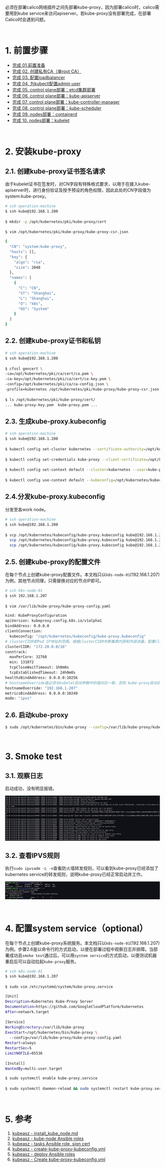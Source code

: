 必须在部署calico网络插件之间先部署kube-proxy，因为部署calico时，calico需要用到kube service来访问apiserver。若kube-proxy没有部署完成，在部署Calico时会遇到问题。

&nbsp;

# 1. 前置步骤

- [完成 01.前置准备](https://github.com/matribots/k8s-hardcore-deploy-manual/blob/main/%E9%AB%98%E5%8F%AF%E7%94%A8%E7%89%88/01.%20%E5%89%8D%E7%BD%AE%E5%87%86%E5%A4%87.md)
- [完成 02. 创建私有CA（单root CA）](https://github.com/matribots/k8s-hardcore-deploy-manual/blob/main/%E9%AB%98%E5%8F%AF%E7%94%A8%E7%89%88/02.%20%E5%88%9B%E5%BB%BA%E7%A7%81%E6%9C%89CA%EF%BC%88%E5%8D%95root%20CA%EF%BC%89.md)
- [完成 03. 配置loadbalancer](https://github.com/matribots/k8s-hardcore-deploy-manual/blob/main/%E9%AB%98%E5%8F%AF%E7%94%A8%E7%89%88/03.%20%E9%85%8D%E7%BD%AEloadbalancer.md)
- [完成 04. 为kubectl配置admin user](https://github.com/matribots/k8s-hardcore-deploy-manual/blob/main/%E9%AB%98%E5%8F%AF%E7%94%A8%E7%89%88/04.%20%E4%B8%BAkubectl%E9%85%8D%E7%BD%AEadmin%20user.md)
- [完成 05. control plane部署：etcd集群部署](https://github.com/matribots/k8s-hardcore-deploy-manual/blob/main/%E9%AB%98%E5%8F%AF%E7%94%A8%E7%89%88/05.%20control%20plane%E9%83%A8%E7%BD%B2%EF%BC%9Aetcd%E9%9B%86%E7%BE%A4%E9%83%A8%E7%BD%B2.md)
- [完成 06. control plane部署：kube-apiserver](https://github.com/matribots/k8s-hardcore-deploy-manual/blob/main/%E9%AB%98%E5%8F%AF%E7%94%A8%E7%89%88/06.%20control%20plane%E9%83%A8%E7%BD%B2%EF%BC%9Akube-apiserver.md)
- [完成 07. control plane部署：kube-controller-manager](https://github.com/matribots/k8s-hardcore-deploy-manual/blob/main/%E9%AB%98%E5%8F%AF%E7%94%A8%E7%89%88/07.%20control%20plane%E9%83%A8%E7%BD%B2%EF%BC%9Akube-controller-manager.md)
- [完成 08. control plane部署：kube-scheduler](https://github.com/matribots/k8s-hardcore-deploy-manual/blob/main/%E9%AB%98%E5%8F%AF%E7%94%A8%E7%89%88/08.%20control%20plane%E9%83%A8%E7%BD%B2%EF%BC%9Akube-scheduler.md)
- [完成 09. nodes部署：containerd](https://github.com/matribots/k8s-hardcore-deploy-manual/blob/main/%E9%AB%98%E5%8F%AF%E7%94%A8%E7%89%88/09.%20nodes%E9%83%A8%E7%BD%B2%EF%BC%9Acontainerd.md)
- [完成 10. nodes部署：kubelet](https://github.com/matribots/k8s-hardcore-deploy-manual/blob/main/%E9%AB%98%E5%8F%AF%E7%94%A8%E7%89%88/10.%20nodes%E9%83%A8%E7%BD%B2%EF%BC%9Akubelet.md)

&nbsp;

# 2. 安装kube-proxy

## 2.1. 创建kube-proxy证书签名请求

由于kubelet证书在签发时，对CN字段有特殊格式要求，以用于在接入kube-apiserver时，进行身份验证及授予预设的角色权限，因此此处的CN字段值为system:kube-proxy。

```bash
# ssh operation-machine
$ ssh kube@192.168.1.200

$ mkdir -p /opt/kubernetes/pki/kube-proxy/cert

$ vim /opt/kubernetes/pki/kube-proxy/kube-proxy-csr.json
```

```bash
{
  "CN": "system:kube-proxy",
  "hosts": [],
  "key": {
    "algo": "rsa",
    "size": 2048
  },
  "names": [
    {
      "C": "CN",
      "ST": "Shanghai",
      "L": "Shanghai",
      "O": "k8s",
      "OU": "System"
    }
  ]
}
```

## 2.2. 创建kube-proxy证书和私钥

```bash
# ssh operation-machine
$ ssh kube@192.168.1.200

$ cfssl gencert \
-ca=/opt/kubernetes/pki/ca/cert/ca.pem \
-ca-key=/opt/kubernetes/pki/ca/cert/ca-key.pem \
-config=/opt/kubernetes/pki/ca/ca-config.json \
-profile=kubernetes /opt/kubernetes/pki/kube-proxy/kube-proxy-csr.json | cfssljson -bare /opt/kubernetes/pki/kube-proxy/cert/kube-proxy

$ ls /opt/kubernetes/pki/kube-proxy/cert/
... kube-proxy-key.pem  kube-proxy.pem ...
```

## 2.3. 生成kube-proxy.kubeconfig

```bash
# ssh operation-machine
$ ssh kube@192.168.1.200

$ kubectl config set-cluster kubernetes --certificate-authority=/opt/kubernetes/pki/ca/cert/ca.pem --embed-certs=true --server=https://192.168.1.210:6443 --kubeconfig=/opt/kubernetes/kubeconfig/kube-proxy.kubeconfig

$ kubectl config set-credentials kube-proxy --client-certificate=/opt/kubernetes/pki/kube-proxy/cert/kube-proxy.pem --embed-certs=true --client-key=/opt/kubernetes/pki/kube-proxy/cert/kube-proxy-key.pem --kubeconfig=/opt/kubernetes/kubeconfig/kube-proxy.kubeconfig

$ kubectl config set-context default --cluster=kubernetes --user=kube-proxy --kubeconfig=/opt/kubernetes/kubeconfig/kube-proxy.kubeconfig

$ kubectl config use-context default --kubeconfig=/opt/kubernetes/kubeconfig/kube-proxy.kubeconfig
```

## 2.4.分发kube-proxy.kubeconfig

分发至各work node。

```bash
# ssh operation-machine
$ ssh kube@192.168.1.200

$ scp /opt/kubernetes/kubeconfig/kube-proxy.kubeconfig kube@192.168.1.207:/opt/kubernetes/kubeconfig/kube-proxy.kubeconfig && \
  scp /opt/kubernetes/kubeconfig/kube-proxy.kubeconfig kube@192.168.1.208:/opt/kubernetes/kubeconfig/kube-proxy.kubeconfig && \
  scp /opt/kubernetes/kubeconfig/kube-proxy.kubeconfig kube@192.168.1.209:/opt/kubernetes/kubeconfig/kube-proxy.kubeconfig
```

## 2.5. 创建kube-proxy的配置文件

在每个节点上创建kube-proxy配置文件。本文档只以`k8s-node-01`(192.168.1.207)为例，其他节点同理，只需替换对应的节点IP即可。

```bash
# ssh k8s-node-01
$ ssh 192.168.1.207

$ vim /var/lib/kube-proxy/kube-proxy-config.yaml
```

```bash
kind: KubeProxyConfiguration
apiVersion: kubeproxy.config.k8s.io/v1alpha1
bindAddress: 0.0.0.0
clientConnection:
  kubeconfig: "/opt/kubernetes/kubeconfig/kube-proxy.kubeconfig"
# clusterCIDR即Pod IP地址的范围。根据clusterCIDR判断集群内部和外部流量，配置clusterCIDR选项后，kube-proxy 会对访问Service IP的请求做SNAT
clusterCIDR: "172.20.0.0/16" 
conntrack:
  maxPerCore: 32768
  min: 131072
  tcpCloseWaitTimeout: 1h0m0s
  tcpEstablishedTimeout: 24h0m0s
healthzBindAddress: 0.0.0.0:10256
# hostnameOverride值必须与kubelet启动参数中的值对应一致，否则 kube-proxy启动后会找不到该Node，从而不会创建任何iptables规则
hostnameOverride: "192.168.1.207"
metricsBindAddress: 0.0.0.0:10249
mode: "ipvs"
```

## 2.6. 启动kube-proxy

```bash
$ sudo /opt/kubernetes/bin/kube-proxy --config=/var/lib/kube-proxy/kube-proxy-config.yaml
```

&nbsp;

# 3. Smoke test

## 3.1. 观察日志

启动成功，没有明显报错。

![](../pictures/kube-proxy_log.jpg)

## 3.2. 查看IPVS规则

执行`sudo ipvsadm -L -n`查看防火墙转发规则，可以看到kube-proxy已经添加了kubernetes service的转发规则，说明kube-proxy已经正常启动并工作。

![](../pictures/ipvs_rules_1.jpg)

&nbsp;

# 4. 配置system service（optional）

在每个节点上创建kube-proxy系统服务。本文档只以`k8s-node-01`(192.168.1.207)为例。步骤2.6是以命令行的方式启动，以便在部署过程中观察日志并排障。当部署成功且`smoke test`通过后，可以用`system service`的方式启动，以便测试机器重启后可以自动拉起`kube-proxy`服务。

```bash
# ssh k8s-node-01
$ ssh kube@192.168.1.207

$ sudo vim /etc/systemd/system/kube-proxy.service
```

```bash
[Unit]
Description=Kubernetes Kube-Proxy Server
Documentation=https://github.com/GoogleCloudPlatform/kubernetes
After=network.target

[Service]
WorkingDirectory=/var/lib/kube-proxy
ExecStart=/opt/kubernetes/bin/kube-proxy \
  --config=/var/lib/kube-proxy/kube-proxy-config.yaml
Restart=always
RestartSec=5
LimitNOFILE=65536

[Install]
WantedBy=multi-user.target
```

```bash
$ sudo systemctl enable kube-proxy.service

$ sudo systemctl daemon-reload && sudo systemctl restart kube-proxy.service
```

&nbsp;

# 5. 参考

1. [kubeasz - install_kube_node.md](https://github.com/easzlab/kubeasz/blob/master/docs/setup/05-install_kube_node.md)
2. [kubeasz - kube-node Ansible roles](https://github.com/easzlab/kubeasz/tree/master/roles/kube-node)
3. [kubeasz - tasks Ansible role, sign cert](https://github.com/easzlab/kubeasz/blob/master/roles/deploy/tasks/main.yml)
4. [kubeasz - create-kube-proxy-kubeconfig.yml](https://github.com/easzlab/kubeasz/blob/master/roles/deploy/tasks/create-kube-proxy-kubeconfig.yml)
5. [kubeasz - deploy Ansible roles](https://github.com/easzlab/kubeasz/tree/master/roles/deploy)
6. [kubeasz - Create kube-proxy-kubeconfig.yml](https://github.com/easzlab/kubeasz/blob/master/roles/deploy/tasks/create-kube-proxy-kubeconfig.yml)

